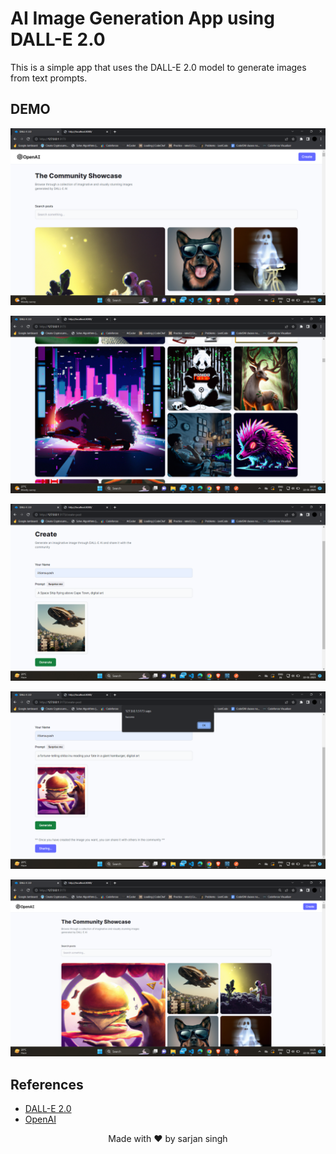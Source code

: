 # AI Image Generation App using DALL-E 2.0

This is a simple app that uses the DALL-E 2.0 model to generate images from text prompts. 


## DEMO


![Image1](./client/src/assets/Screenshot_20230122_160648.png)

![Image1](./client/src/assets/Screenshot_20230122_161058.png)

![Image2](./client/src/assets/Screenshot_20230122_162114.png)

![Image2](./client/src/assets/Screenshot_20230122_162503.png)

![Image2](./client/src/assets/Screenshot_20230122_162611.png)

## References

- [DALL-E 2.0](https://openai.com/blog/dall-e/)
- [OpenAI](https://openai.com/)


<p style="text-align:center;">
    Made with ❤️ by sarjan singh
</p>